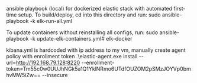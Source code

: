 ansible playbook (local) for dockerized elastic stack with automated first-time setup.
To build/deploy, cd into this directory and run: sudo ansible-playbook -k elk-run-all.yml

To update containers without reinstalling all configs, run: sudo ansible-playbook -k update-elk-containers.yml# elk-docker

kibana.yml is hardcoded with ip address to my vm, manually create agent policy with enrollment token
.\elastic-agent.exe install --url=http://192.168.79.128:8220 --enrollment-token=Tm55c0w0UUJhNGk5a1Q1YklNRmo6UTdfOUZOM2pSMzJOYVp0bmhvMW5iZw== --insecure
